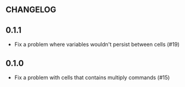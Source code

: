 CHANGELOG
-------------
## 0.1.1

* Fix a problem where variables wouldn't persist between cells (#19)

## 0.1.0

* Fix a problem with cells that contains multiply commands (#15)
